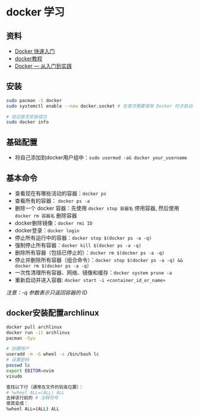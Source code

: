 # docker 学习

## 资料

* [Docker 快速入门](https://docker.easydoc.net/doc/81170005/cCewZWoN/lTKfePfP)
* [docker教程](https://www.quanxiaoha.com/docker/docker-tutorial.html)
* [Docker — 从入门到实践](https://yeasy.gitbook.io/docker_practice)

## 安装

```bash
sudo pacman -S docker
sudo systemctl enable --now docker.socket # 在首次需要使用 Docker 时才启动它

# 验证是否安装成功
sudo docker info
```

## 基础配置

* 将自己添加到docker用户组中：`sudo usermod -aG docker your_username`

## 基本命令

* 查看现在有哪些活动的容器：`docker ps`
* 查看所有的容器： `docker ps -a`
* 删除一个 docker 容器：先使用 `docker stop 容器名` 停用容器, 然后使用 `docker rm 容器名` 删除容器
* docker删除镜像：`docker rmi ID`
* docker登录：`docker login`
* 停止所有运行中的容器：`docker stop $(docker ps -a -q)`
* 强制停止所有容器：`docker kill $(docker ps -a -q)`
* 删除所有容器（包括已停止的）：`docker rm $(docker ps -a -q)`
* 停止并删除所有容器（组合命令）：`docker stop $(docker ps -a -q) && docker rm $(docker ps -a -q)`
* 一次性清理所有容器、网络、镜像和缓存：`docker system prune -a`
* 重新启动并进入容器: `docker start -i <container_id_or_name>`

*注意：-q 参数表示只返回容器的 ID*

## docker安装配置archlinux

```bash
docker pull archlinux
docker run -it archlinux
pacman -Syu

# 创建用户
useradd -m -G wheel -s /bin/bash lc
# 设置密码
passwd lc
export EDITOR=nvim
visudo

查找以下行（通常在文件的较高位置）：
# %wheel ALL=(ALL) ALL
去掉该行前的 # 注释符号
使其变成：
%wheel ALL=(ALL) ALL
```

